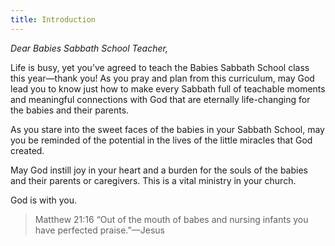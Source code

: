 ```yaml
---
title: Introduction
---
```


_Dear Babies Sabbath School Teacher,_

Life is busy, yet you’ve agreed to teach the Babies Sabbath School class this year—thank you! As you pray and plan from this curriculum, may God lead you to know just how to make every Sabbath full of teachable moments and meaningful connections with God that are eternally life-changing for the babies and their parents.

As you stare into the sweet faces of the babies in your Sabbath School, may you be reminded of the potential in the lives of the little miracles that God created.

May God instill joy in your heart and a burden for the souls of the babies and their parents or caregivers. This is a vital ministry in your church.

God is with you.

> <callout>Matthew 21:16</callout>
> “Out of the mouth of babes and nursing infants you have perfected praise.”—Jesus